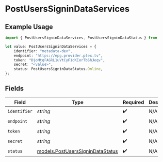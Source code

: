 # PostUsersSigninDataServices

## Example Usage

```typescript
import { PostUsersSigninDataServices, PostUsersSigninDataStatus } from "@lukehagar/plexjs";

let value: PostUsersSigninDataServices = {
    identifier: "metadata-dev",
    endpoint: "https://epg.provider.plex.tv",
    token: "DjoMtqFAGRL1uVtCyF1dKIorTbShJeqv",
    secret: "<value>",
    status: PostUsersSigninDataStatus.Online,
};
```

## Fields

| Field                                                                      | Type                                                                       | Required                                                                   | Description                                                                | Example                                                                    |
| -------------------------------------------------------------------------- | -------------------------------------------------------------------------- | -------------------------------------------------------------------------- | -------------------------------------------------------------------------- | -------------------------------------------------------------------------- |
| `identifier`                                                               | *string*                                                                   | :heavy_check_mark:                                                         | N/A                                                                        | metadata-dev                                                               |
| `endpoint`                                                                 | *string*                                                                   | :heavy_check_mark:                                                         | N/A                                                                        | https://epg.provider.plex.tv                                               |
| `token`                                                                    | *string*                                                                   | :heavy_check_mark:                                                         | N/A                                                                        | DjoMtqFAGRL1uVtCyF1dKIorTbShJeqv                                           |
| `secret`                                                                   | *string*                                                                   | :heavy_check_mark:                                                         | N/A                                                                        |                                                                            |
| `status`                                                                   | [models.PostUsersSigninDataStatus](../models/postuserssignindatastatus.md) | :heavy_check_mark:                                                         | N/A                                                                        | online                                                                     |